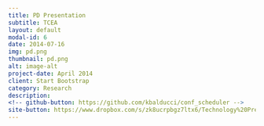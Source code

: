 ```yaml
---
title: PD Presentation
subtitle: TCEA
layout: default
modal-id: 6
date: 2014-07-16
img: pd.png
thumbnail: pd.png
alt: image-alt
project-date: April 2014
client: Start Bootstrap
category: Research
description:
<!-- github-button: https://github.com/kbalducci/conf_scheduler -->
site-button: https://www.dropbox.com/s/zk8ucrpbgz7ltx6/Technology%20Presentation%202014%20B.ppt?dl=0
---
```

